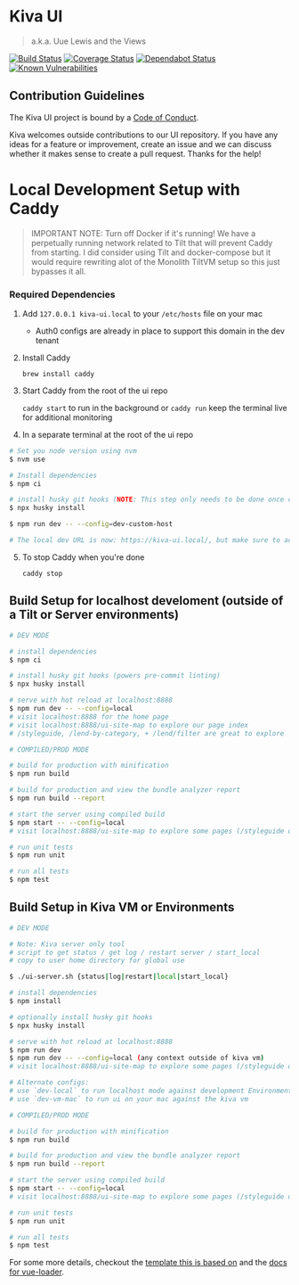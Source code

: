 # Kiva UI

> a.k.a. Uue Lewis and the Views

[![Build Status](https://github.com/kiva/ui/workflows/Ui%20Tests/badge.svg?branch=main)](https://github.com/kiva/ui/actions)
[![Coverage Status](https://coveralls.io/repos/github/kiva/ui/badge.svg?branch=main)](https://coveralls.io/github/kiva/ui?branch=main)
[![Dependabot Status](https://api.dependabot.com/badges/status?host=github&repo=kiva/ui)](https://dependabot.com)
[![Known Vulnerabilities](https://snyk.io/test/github/kiva/ui/badge.svg)](https://snyk.io/test/github/kiva/ui)

## Contribution Guidelines
The Kiva UI project is bound by a [Code of Conduct](code_of_conduct.md).

Kiva welcomes outside contributions to our UI repository. If you have any ideas for a feature or improvement, create an issue and we can discuss whether it makes sense to create a pull request. Thanks for the help!

# Local Development Setup with Caddy

> IMPORTANT NOTE: Turn off Docker if it's running! We have a perpetually running network related to Tilt that will prevent Caddy from starting. I did consider using Tilt and docker-compose but it would require rewriting alot of the Monolith TiltVM setup so this just bypasses it all.

### Required Dependencies

1. Add `127.0.0.1 kiva-ui.local` to your `/etc/hosts` file on your mac
	- Auth0 configs are already in place to support this domain in the dev tenant

2. Install Caddy

	 `brew install caddy`

3. Start Caddy from the root of the ui repo

	`caddy start` to run in the background or `caddy run` keep the terminal live for additional monitoring

4. In a separate terminal at the root of the ui repo
``` bash
# Set you node version using nvm
$ nvm use

# Install dependencies
$ npm ci

# install husky git hooks (NOTE: This step only needs to be done once on first setup and powers pre-commit linting)
$ npx husky install

$ npm run dev -- --config=dev-custom-host

# The local dev URL is now: https://kiva-ui.local/, but make sure to access a page actually run by UI, for example https://kiva-ui.local/lend-by-category/women

```

5. To stop Caddy when you're done

	`caddy stop`


## Build Setup for localhost develoment (outside of a Tilt or Server environments)

``` bash
# DEV MODE

# install dependencies
$ npm ci

# install husky git hooks (powers pre-commit linting)
$ npx husky install

# serve with hot reload at localhost:8888
$ npm run dev -- --config=local
# visit localhost:8888 for the home page
# visit localhost:8888/ui-site-map to explore our page index
# /styleguide, /lend-by-category, + /lend/filter are great to explore

# COMPILED/PROD MODE

# build for production with minification
$ npm run build

# build for production and view the bundle analyzer report
$ npm run build --report

# start the server using compiled build
$ npm start -- --config=local
# visit localhost:8888/ui-site-map to explore some pages (/styleguide or /lend-by-category may be of interest)

# run unit tests
$ npm run unit

# run all tests
$ npm test
```

## Build Setup in Kiva VM or Environments

``` bash
# DEV MODE

# Note: Kiva server only tool
# script to get status / get log / restart server / start_local
# copy to user home directory for global use

$ ./ui-server.sh {status|log|restart|local|start_local}

# install dependencies
$ npm install

# optionally install husky git hooks
$ npx husky install

# serve with hot reload at localhost:8888
$ npm run dev
$ npm run dev -- --config=local (any context outside of kiva vm)
# visit localhost:8888/ui-site-map to explore some pages (/styleguide or /lend-by-category may be of interest)

# Alternate configs:
# use `dev-local` to run localhost mode against development Environments
# use `dev-vm-mac` to run ui on your mac against the kiva vm

# COMPILED/PROD MODE

# build for production with minification
$ npm run build

# build for production and view the bundle analyzer report
$ npm run build --report

# start the server using compiled build
$ npm start -- --config=local
# visit localhost:8888/ui-site-map to explore some pages (/styleguide or /lend-by-category may be of interest)

# run unit tests
$ npm run unit

# run all tests
$ npm test
```

For some more details, checkout the [template this is based on](http://vuejs-templates.github.io/webpack/) and the [docs for vue-loader](http://vuejs.github.io/vue-loader).
